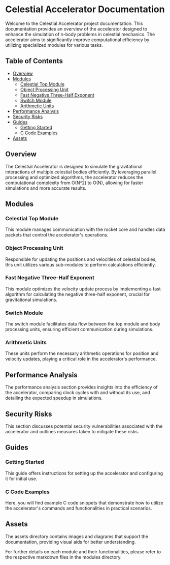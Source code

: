 # Celestial Accelerator Documentation

Welcome to the Celestial Accelerator project documentation. This documentation provides an overview of the accelerator designed to enhance the simulation of n-body problems in celestial mechanics. The accelerator aims to significantly improve computational efficiency by utilizing specialized modules for various tasks.

## Table of Contents

- [Overview](#overview)
- [Modules](#modules)
  - [Celestial Top Module](modules/celestial-top-module.md)
  - [Object Processing Unit](modules/object-processing-unit.md)
  - [Fast Negative Three-Half Exponent](modules/fast-negative-three-half.md)
  - [Switch Module](modules/switch-module.md)
  - [Arithmetic Units](modules/arithmetic-units.md)
- [Performance Analysis](performance/performance-analysis.md)
- [Security Risks](security/security-risks.md)
- [Guides](#guides)
  - [Getting Started](guides/getting-started.md)
  - [C Code Examples](guides/c-code-examples.md)
- [Assets](assets/images)

## Overview

The Celestial Accelerator is designed to simulate the gravitational interactions of multiple celestial bodies efficiently. By leveraging parallel processing and optimized algorithms, the accelerator reduces the computational complexity from O(N^2) to O(N), allowing for faster simulations and more accurate results.

## Modules

### Celestial Top Module
This module manages communication with the rocket core and handles data packets that control the accelerator's operations.

### Object Processing Unit
Responsible for updating the positions and velocities of celestial bodies, this unit utilizes various sub-modules to perform calculations efficiently.

### Fast Negative Three-Half Exponent
This module optimizes the velocity update process by implementing a fast algorithm for calculating the negative three-half exponent, crucial for gravitational simulations.

### Switch Module
The switch module facilitates data flow between the top module and body processing units, ensuring efficient communication during simulations.

### Arithmetic Units
These units perform the necessary arithmetic operations for position and velocity updates, playing a critical role in the accelerator's performance.

## Performance Analysis
The performance analysis section provides insights into the efficiency of the accelerator, comparing clock cycles with and without its use, and detailing the expected speedup in simulations.

## Security Risks
This section discusses potential security vulnerabilities associated with the accelerator and outlines measures taken to mitigate these risks.

## Guides

### Getting Started
This guide offers instructions for setting up the accelerator and configuring it for initial use.

### C Code Examples
Here, you will find example C code snippets that demonstrate how to utilize the accelerator's commands and functionalities in practical scenarios.

## Assets
The assets directory contains images and diagrams that support the documentation, providing visual aids for better understanding.

For further details on each module and their functionalities, please refer to the respective markdown files in the modules directory.